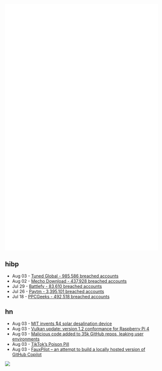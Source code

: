 ![Metrics](https://raw.githubusercontent.com/phixion/phixion/master/metrics.svg)

## hibp

<!--
for https://github.com/phixion/phixion/blob/main/.github/workflows/feeds.yml
-->
<!--START_SECTION:haveibeenpwnd-->
- Aug 03 - [Tuned Global - 985,586 breached accounts](https://haveibeenpwned.com/PwnedWebsites#TunedGlobal)
- Aug 02 - [Mecho Download - 437,928 breached accounts](https://haveibeenpwned.com/PwnedWebsites#MechoDownload)
- Jul 29 - [Battlefy - 83,610 breached accounts](https://haveibeenpwned.com/PwnedWebsites#Battlefy)
- Jul 26 - [Paytm - 3,395,101 breached accounts](https://haveibeenpwned.com/PwnedWebsites#Paytm)
- Jul 18 - [PPCGeeks - 492,518 breached accounts](https://haveibeenpwned.com/PwnedWebsites#PPCGeeks)
<!--END_SECTION:haveibeenpwnd-->

## hn

<!--
for https://github.com/phixion/phixion/blob/main/.github/workflows/feeds.yml
-->
<!--START_SECTION:hn-->
- Aug 03 - [MIT invents $4 solar desalination device](https://www.freethink.com/technology/solar-desalination)
- Aug 03 - [Vulkan update: version 1.2 conformance for Raspberry Pi 4](https://www.raspberrypi.com/news/vulkan-update-version-1-2-conformance-for-raspberry-pi-4/)
- Aug 03 - [Malicious code added to 35k GitHub repos, leaking user environments](https://twitter.com/stephenlacy/status/1554697077430505473)
- Aug 03 - [TikTok’s Poison Pill](https://www.calnewport.com/blog/2022/08/01/tiktoks-poison-pill/)
- Aug 03 - [FauxPilot – an attempt to build a locally hosted version of GitHub Copilot](https://github.com/moyix/fauxpilot)
<!--END_SECTION:hn-->

<!--
for https://yhype.me
-->
![](https://hit.yhype.me/github/profile?user_id=13013670)
